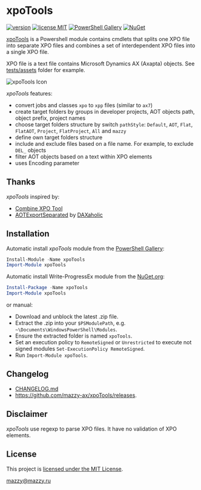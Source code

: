 # xpoTools

[project]:https://github.com/mazzy-ax/xpoTools
[license]:https://github.com/mazzy-ax/xpoTools/blob/master/LICENSE
[ps]:https://www.powershellgallery.com/packages/xpoTools
[nuget]:https://www.nuget.org/packages/xpoTools/

[version.svg]:https://img.shields.io/badge/version-1.1.0-green.svg
[license.svg]:https://img.shields.io/badge/license-MIT-blue.svg
[ps.svg]:https://img.shields.io/badge/Powershell-Gallery-4682B4.svg
[nuget.svg]:https://img.shields.io/badge/downloads-NuGet-orange.svg

[![version][version.svg]][project] [![license MIT][license.svg]][license] [![PowerShell Gallery][ps.svg]][ps] [![NuGet][nuget.svg]][nuget]

[xpoTools][project] is a Powershell module contains cmdlets that splits one XPO file into separate XPO files and combines a set of interdependent XPO files into a single XPO file.

XPO file is a text file contains Microsoft Dynamics AX (Axapta) objects. See [tests/assets](tests/assets) folder for example.

![xpoTools Icon](media/AxAppl.ico)

*xpoTools* features:

* convert jobs and classes `xpo` to `xpp` files (similar to `ax7`)
* create target folders by groups in developer projects, AOT objects path, object prefix, project names
* choose target folders structure by switch `pathStyle`: `Default`, `AOT`, `Flat`, `FlatAOT`, `Project`, `FlatProject`, `All` and `mazzy`
* define own target folders structure
* include and exclude files based on a file name. For example, to exclude `DEL_` objects
* filter AOT objects based on a text within XPO elements
* uses Encoding parameter

## Thanks

*xpoTools* inspired by:

* [Combine XPO Tool](https://msdn.microsoft.com/ru-ru/library/jj225589.aspx)
* [AOTExportSeparated](https://github.com/DAXaholic/AOTExportSeparated) by [DAXaholic](https://github.com/DAXaholic)

## Installation

Automatic install *xpoTools* module from the [PowerShell Gallery][ps]:

```powershell
Install-Module -Name xpoTools
Import-Module xpoTools
```

Automatic install Write-ProgressEx module from the [NuGet.org][nuget]:

```powershell
Install-Package -Name xpoTools
Import-Module xpoTools
```

or manual:

* Download and unblock the latest .zip file.
* Extract the .zip into your `$PSModulePath`, e.g. `~\Documents\WindowsPowerShell\Modules`.
* Ensure the extracted folder is named `xpoTools`.
* Set an execution policy to `RemoteSigned` or `Unrestricted` to execute not signed modules `Set-ExecutionPolicy RemoteSigned`.
* Run `Import-Module xpoTools`.

## Changelog

* [CHANGELOG.md](CHANGELOG.md)
* <https://github.com/mazzy-ax/xpoTools/releases>.

## Disclaimer

*xpoTools* use regexp to parse XPO files. It have no validation of XPO elements.

## License

This project is [licensed under the MIT License][license].

mazzy@mazzy.ru